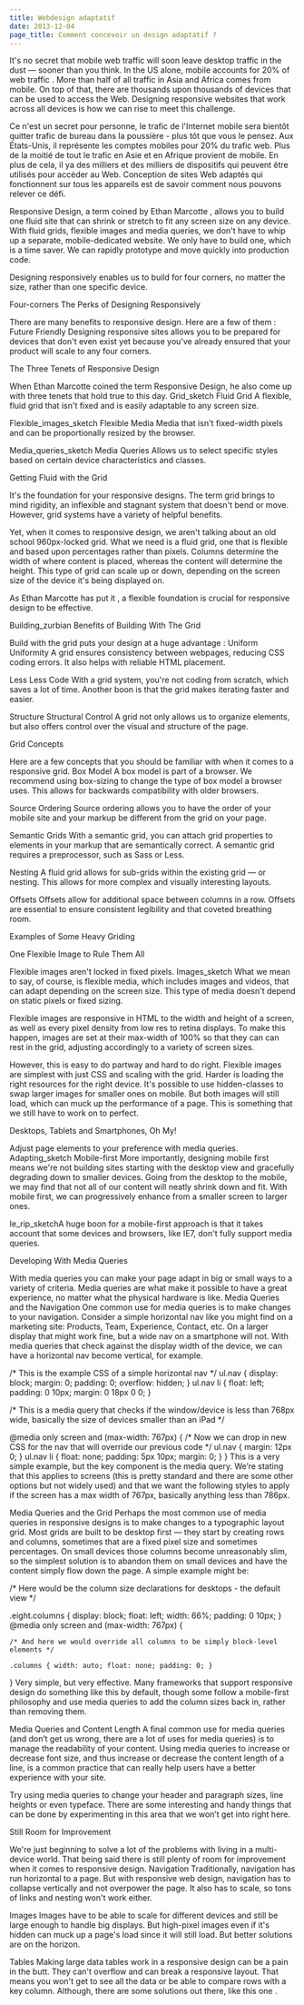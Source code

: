 ```yaml
---
title: Webdesign adaptatif
date: 2013-12-04
page_title: Comment concevoir un design adaptatif ?
---
```


It's no secret that mobile web traffic will soon leave desktop traffic in the dust — sooner than you think. In the US alone, mobile accounts for 20% of web traffic . More than half of all traffic in Asia and Africa comes from mobile. On top of that, there are thousands upon thousands of devices that can be used to access the Web. Designing responsive websites that work across all devices is how we can rise to meet this challenge.

Ce n'est un secret pour personne, le trafic de l'Internet mobile sera bientôt quitter trafic de bureau dans la poussière - plus tôt que vous le pensez. Aux États-Unis, il représente les comptes mobiles pour 20% du trafic web. Plus de la moitié de tout le trafic en Asie et en Afrique provient de mobile. En plus de cela, il ya des milliers et des milliers de dispositifs qui peuvent être utilisés pour accéder au Web. Conception de sites Web adaptés qui fonctionnent sur tous les appareils est de savoir comment nous pouvons relever ce défi.


Responsive Design, a term coined by Ethan Marcotte , allows you to build one fluid site that can shrink or stretch to fit any screen size on any device. With fluid grids, flexible images and media queries, we don't have to whip up a separate, mobile-dedicated website. We only have to build one, which is a time saver. We can rapidly prototype and move quickly into production code.

Designing responsively enables us to build for four corners, no matter the size, rather than one specific device.

Four-corners
The Perks of Designing Responsively

There are many benefits to responsive design. Here are a few of them :
Future Friendly
Designing responsive sites allows you to be prepared for devices that don't even exist yet because you've already ensured that your product will scale to any four corners.

The Three Tenets of Responsive Design

When Ethan Marcotte coined the term Responsive Design, he also come up with three tenets that hold true to this day.
Grid_sketch
Fluid Grid
A flexible, fluid grid that isn't fixed and is easily adaptable to any screen size.

Flexible_images_sketch
Flexible Media
Media that isn't fixed-width pixels and can be proportionally resized by the browser.

Media_queries_sketch
Media Queries
Allows us to select specific styles based on certain device characteristics and classes.

Getting Fluid with the Grid

It's the foundation for your responsive designs.
The term grid brings to mind rigidity, an inflexible and stagnant system that doesn't bend or move. However, grid systems have a variety of helpful benefits.

Yet, when it comes to responsive design, we aren't talking about an old school 960px-locked grid. What we need is a fluid grid, one that is flexible and based upon percentages rather than pixels. Columns determine the width of where content is placed, whereas the content will determine the height. This type of grid can scale up or down, depending on the screen size of the device it's being displayed on.

As Ethan Marcotte has put it , a flexible foundation is crucial for responsive design to be effective.

Building_zurbian
Benefits of Building With The Grid

Build with the grid puts your design at a huge advantage :
Uniform
Uniformity
A grid ensures consistency between webpages, reducing CSS coding errors. It also helps with reliable HTML placement.

Less
Less Code
With a grid system, you're not coding from scratch, which saves a lot of time. Another boon is that the grid makes iterating faster and easier.

Structure
Structural Control
A grid not only allows us to organize elements, but also offers control over the visual and structure of the page.

Grid Concepts

Here are a few concepts that you should be familiar with when it comes to a responsive grid.
Box Model
A box model is part of a browser. We recommend using box-sizing to change the type of box model a browser uses. This allows for backwards compatibility with older browsers.

Source Ordering
Source ordering allows you to have the order of your mobile site and your markup be different from the grid on your page.

Semantic Grids
With a semantic grid, you can attach grid properties to elements in your markup that are semantically correct. A semantic grid requires a preprocessor, such as Sass or Less.

Nesting
A fluid grid allows for sub-grids within the existing grid — or nesting. This allows for more complex and visually interesting layouts.

Offsets
Offsets allow for additional space between columns in a row. Offsets are essential to ensure consistent legibility and that coveted breathing room.

Examples of Some Heavy Griding

One Flexible Image to Rule Them All

Flexible images aren't locked in fixed pixels.
Images_sketch
What we mean to say, of course, is flexible media, which includes images and videos, that can adapt depending on the screen size. This type of media doesn't depend on static pixels or fixed sizing.

Flexible images are responsive in HTML to the width and height of a screen, as well as every pixel density from low res to retina displays. To make this happen, images are set at their max-width of 100% so that they can can rest in the grid, adjusting accordingly to a variety of screen sizes.

However, this is easy to do partway and hard to do right. Flexible images are simplest with just CSS and scaling with the grid. Harder is loading the right resources for the right device. It's possible to use hidden-classes to swap larger images for smaller ones on mobile. But both images will still load, which can muck up the performance of a page. This is something that we still have to work on to perfect.

Desktops, Tablets and Smartphones, Oh My!

Adjust page elements to your preference with media queries.
Adapting_sketch
Mobile-first
More importantly, designing mobile first means we're not building sites starting with the desktop view and gracefully degrading down to smaller devices. Going from the desktop to the mobile, we may find that not all of our content will neatly shrink down and fit. With mobile first, we can progressively enhance from a smaller screen to larger ones.

Ie_rip_sketchA huge boon for a mobile-first approach is that it takes account that some devices and browsers, like IE7, don't fully support media queries.

Developing With Media Queries

With media queries you can make your page adapt in big or small ways to a variety of criteria. Media queries are what make it possible to have a great experience, no matter what the physical hardware is like.
Media Queries and the Navigation
One common use for media queries is to make changes to your navigation. Consider a simple horizontal nav like you might find on a marketing site: Products, Team, Experience, Contact, etc. On a larger display that might work fine, but a wide nav on a smartphone will not. With media queries that check against the display width of the device, we can have a horizontal nav become vertical, for example.

/* This is the example CSS of a simple horizontal nav */
ul.nav { display: block; margin: 0; padding: 0; overflow: hidden; }
ul.nav li { float: left; padding: 0 10px; margin: 0 18px 0 0; }

/* This is a media query that checks if the window/device is less than 768px wide, basically the size of devices smaller than an iPad */

@media only screen and (max-width: 767px) {
  /* Now we can drop in new CSS for the nav that will override our previous code */
  ul.nav { margin: 12px 0; }
  ul.nav li { float: none; padding: 5px 10px; margin: 0; }
}
This is a very simple example, but the key component is the media query. We’re stating that this applies to screens (this is pretty standard and there are some other options but not widely used) and that we want the following styles to apply if the screen has a max width of 767px, basically anything less than 786px.

Media Queries and the Grid
Perhaps the most common use of media queries in responsive designs is to make changes to a typographic layout grid. Most grids are built to be desktop first — they start by creating rows and columns, sometimes that are a fixed pixel size and sometimes percentages. On small devices those columns become unreasonably slim, so the simplest solution is to abandon them on small devices and have the content simply flow down the page. A simple example might be:

/* Here would be the column size declarations for desktops - the default view */

.eight.columns { display: block; float: left; width: 66%; padding: 0 10px; }
    @media only screen and (max-width: 767px) {

    /* And here we would override all columns to be simply block-level elements */

    .columns { width: auto; float: none; padding: 0; }
}
Very simple, but very effective. Many frameworks that support responsive design do something like this by default, though some follow a mobile-first philosophy and use media queries to add the column sizes back in, rather than removing them.

Media Queries and Content Length
A final common use for media queries (and don’t get us wrong, there are a lot of uses for media queries) is to manage the readability of your content. Using media queries to increase or decrease font size, and thus increase or decrease the content length of a line, is a common practice that can really help users have a better experience with your site.

Try using media queries to change your header and paragraph sizes, line heights or even typeface. There are some interesting and handy things that can be done by experimenting in this area that we won’t get into right here.

Still Room for Improvement

We're just beginning to solve a lot of the problems with living in a multi-device world. That being said there is still plenty of room for improvement when it comes to responsive design.
Navigation
Traditionally, navigation has run horizontal to a page. But with responsive web design, navigation has to collapse vertically and not overpower the page. It also has to scale, so tons of links and nesting won't work either.

Images
Images have to be able to scale for different devices and still be large enough to handle big displays. But high-pixel images even if it's hidden can muck up a page's load since it will still load. But better solutions are on the horizon.

Tables
Making large data tables work in a responsive design can be a pain in the butt. They can't overflow and can break a responsive layout. That means you won't get to see all the data or be able to compare rows with a key column. Although, there are some solutions out there, like this one .


